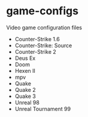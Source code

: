 # game-configs
Video game configuration files

* Counter-Strike 1.6
* Counter-Strike: Source
* Counter-Strike 2
* Deus Ex
* Doom
* Hexen II
* mpv
* Quake
* Quake 2
* Quake 3
* Unreal 98
* Unreal Tournament 99
